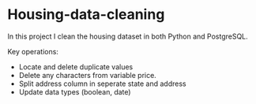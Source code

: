 # Housing-data-cleaning
In this project I clean the housing dataset in both Python and PostgreSQL.

Key operations:
- Locate and delete duplicate values
- Delete any characters from variable price.
- Split address column in seperate state and address
- Update data types (boolean, date)
